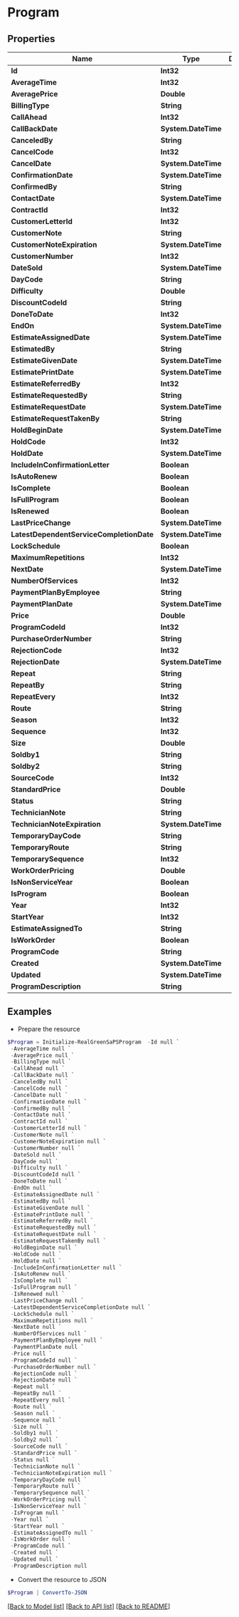 # Program
## Properties

Name | Type | Description | Notes
------------ | ------------- | ------------- | -------------
**Id** | **Int32** |  | [optional] 
**AverageTime** | **Int32** |  | [optional] 
**AveragePrice** | **Double** |  | [optional] 
**BillingType** | **String** |  | [optional] 
**CallAhead** | **Int32** |  | [optional] 
**CallBackDate** | **System.DateTime** |  | [optional] 
**CanceledBy** | **String** |  | [optional] 
**CancelCode** | **Int32** |  | [optional] 
**CancelDate** | **System.DateTime** |  | [optional] 
**ConfirmationDate** | **System.DateTime** |  | [optional] 
**ConfirmedBy** | **String** |  | [optional] 
**ContactDate** | **System.DateTime** |  | [optional] 
**ContractId** | **Int32** |  | [optional] 
**CustomerLetterId** | **Int32** |  | [optional] 
**CustomerNote** | **String** |  | [optional] 
**CustomerNoteExpiration** | **System.DateTime** |  | [optional] 
**CustomerNumber** | **Int32** |  | [optional] 
**DateSold** | **System.DateTime** |  | [optional] 
**DayCode** | **String** |  | [optional] 
**Difficulty** | **Double** |  | [optional] 
**DiscountCodeId** | **String** |  | [optional] 
**DoneToDate** | **Int32** |  | [optional] 
**EndOn** | **System.DateTime** |  | [optional] 
**EstimateAssignedDate** | **System.DateTime** |  | [optional] 
**EstimatedBy** | **String** |  | [optional] 
**EstimateGivenDate** | **System.DateTime** |  | [optional] 
**EstimatePrintDate** | **System.DateTime** |  | [optional] 
**EstimateReferredBy** | **Int32** |  | [optional] 
**EstimateRequestedBy** | **String** |  | [optional] 
**EstimateRequestDate** | **System.DateTime** |  | [optional] 
**EstimateRequestTakenBy** | **String** |  | [optional] 
**HoldBeginDate** | **System.DateTime** |  | [optional] 
**HoldCode** | **Int32** |  | [optional] 
**HoldDate** | **System.DateTime** |  | [optional] 
**IncludeInConfirmationLetter** | **Boolean** |  | [optional] 
**IsAutoRenew** | **Boolean** |  | [optional] 
**IsComplete** | **Boolean** |  | [optional] 
**IsFullProgram** | **Boolean** |  | [optional] 
**IsRenewed** | **Boolean** |  | [optional] 
**LastPriceChange** | **System.DateTime** |  | [optional] 
**LatestDependentServiceCompletionDate** | **System.DateTime** |  | [optional] 
**LockSchedule** | **Boolean** |  | [optional] 
**MaximumRepetitions** | **Int32** |  | [optional] 
**NextDate** | **System.DateTime** |  | [optional] 
**NumberOfServices** | **Int32** |  | [optional] 
**PaymentPlanByEmployee** | **String** |  | [optional] 
**PaymentPlanDate** | **System.DateTime** |  | [optional] 
**Price** | **Double** |  | [optional] 
**ProgramCodeId** | **Int32** |  | [optional] 
**PurchaseOrderNumber** | **String** |  | [optional] 
**RejectionCode** | **Int32** |  | [optional] 
**RejectionDate** | **System.DateTime** |  | [optional] 
**Repeat** | **String** |  | [optional] 
**RepeatBy** | **String** |  | [optional] 
**RepeatEvery** | **Int32** |  | [optional] 
**Route** | **String** |  | [optional] 
**Season** | **Int32** |  | [optional] 
**Sequence** | **Int32** |  | [optional] 
**Size** | **Double** |  | [optional] 
**Soldby1** | **String** |  | [optional] 
**Soldby2** | **String** |  | [optional] 
**SourceCode** | **Int32** |  | [optional] 
**StandardPrice** | **Double** |  | [optional] 
**Status** | **String** |  | [optional] 
**TechnicianNote** | **String** |  | [optional] 
**TechnicianNoteExpiration** | **System.DateTime** |  | [optional] 
**TemporaryDayCode** | **String** |  | [optional] 
**TemporaryRoute** | **String** |  | [optional] 
**TemporarySequence** | **Int32** |  | [optional] 
**WorkOrderPricing** | **Double** |  | [optional] 
**IsNonServiceYear** | **Boolean** |  | [optional] 
**IsProgram** | **Boolean** |  | [optional] 
**Year** | **Int32** |  | [optional] 
**StartYear** | **Int32** |  | [optional] 
**EstimateAssignedTo** | **String** |  | [optional] 
**IsWorkOrder** | **Boolean** |  | [optional] 
**ProgramCode** | **String** |  | [optional] 
**Created** | **System.DateTime** |  | [optional] 
**Updated** | **System.DateTime** |  | [optional] 
**ProgramDescription** | **String** |  | [optional] 

## Examples

- Prepare the resource
```powershell
$Program = Initialize-RealGreenSaPSProgram  -Id null `
 -AverageTime null `
 -AveragePrice null `
 -BillingType null `
 -CallAhead null `
 -CallBackDate null `
 -CanceledBy null `
 -CancelCode null `
 -CancelDate null `
 -ConfirmationDate null `
 -ConfirmedBy null `
 -ContactDate null `
 -ContractId null `
 -CustomerLetterId null `
 -CustomerNote null `
 -CustomerNoteExpiration null `
 -CustomerNumber null `
 -DateSold null `
 -DayCode null `
 -Difficulty null `
 -DiscountCodeId null `
 -DoneToDate null `
 -EndOn null `
 -EstimateAssignedDate null `
 -EstimatedBy null `
 -EstimateGivenDate null `
 -EstimatePrintDate null `
 -EstimateReferredBy null `
 -EstimateRequestedBy null `
 -EstimateRequestDate null `
 -EstimateRequestTakenBy null `
 -HoldBeginDate null `
 -HoldCode null `
 -HoldDate null `
 -IncludeInConfirmationLetter null `
 -IsAutoRenew null `
 -IsComplete null `
 -IsFullProgram null `
 -IsRenewed null `
 -LastPriceChange null `
 -LatestDependentServiceCompletionDate null `
 -LockSchedule null `
 -MaximumRepetitions null `
 -NextDate null `
 -NumberOfServices null `
 -PaymentPlanByEmployee null `
 -PaymentPlanDate null `
 -Price null `
 -ProgramCodeId null `
 -PurchaseOrderNumber null `
 -RejectionCode null `
 -RejectionDate null `
 -Repeat null `
 -RepeatBy null `
 -RepeatEvery null `
 -Route null `
 -Season null `
 -Sequence null `
 -Size null `
 -Soldby1 null `
 -Soldby2 null `
 -SourceCode null `
 -StandardPrice null `
 -Status null `
 -TechnicianNote null `
 -TechnicianNoteExpiration null `
 -TemporaryDayCode null `
 -TemporaryRoute null `
 -TemporarySequence null `
 -WorkOrderPricing null `
 -IsNonServiceYear null `
 -IsProgram null `
 -Year null `
 -StartYear null `
 -EstimateAssignedTo null `
 -IsWorkOrder null `
 -ProgramCode null `
 -Created null `
 -Updated null `
 -ProgramDescription null
```

- Convert the resource to JSON
```powershell
$Program | ConvertTo-JSON
```

[[Back to Model list]](../README.md#documentation-for-models) [[Back to API list]](../README.md#documentation-for-api-endpoints) [[Back to README]](../README.md)

